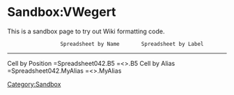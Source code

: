 # Sandbox:VWegert
This is a sandbox page to try out Wiki formatting code.

                     Spreadsheet by Name       Spreadsheet by Label
  ------------------ ------------------------- ---------------------------------------
  Cell by Position   =Spreadsheet042.B5        =\<\>.B5
  Cell by Alias      =Spreadsheet042.MyAlias   =\<\>.MyAlias

[Category:Sandbox](Category:Sandbox.md)
